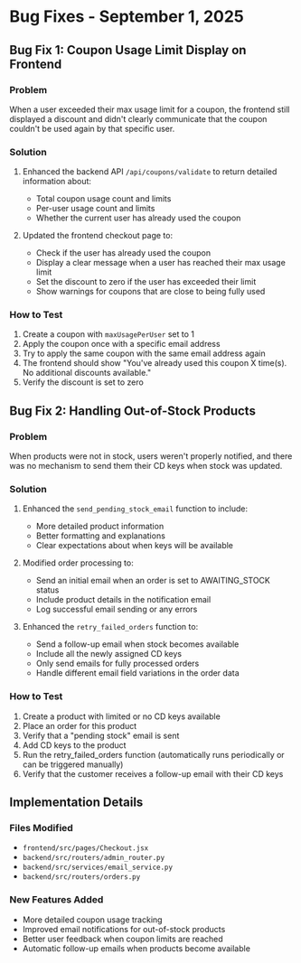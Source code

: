 # Bug Fixes - September 1, 2025

## Bug Fix 1: Coupon Usage Limit Display on Frontend

### Problem
When a user exceeded their max usage limit for a coupon, the frontend still displayed a discount and didn't clearly communicate that the coupon couldn't be used again by that specific user.

### Solution
1. Enhanced the backend API `/api/coupons/validate` to return detailed information about:
   - Total coupon usage count and limits
   - Per-user usage count and limits
   - Whether the current user has already used the coupon

2. Updated the frontend checkout page to:
   - Check if the user has already used the coupon
   - Display a clear message when a user has reached their max usage limit
   - Set the discount to zero if the user has exceeded their limit
   - Show warnings for coupons that are close to being fully used

### How to Test
1. Create a coupon with `maxUsagePerUser` set to 1
2. Apply the coupon once with a specific email address
3. Try to apply the same coupon with the same email address again
4. The frontend should show "You've already used this coupon X time(s). No additional discounts available."
5. Verify the discount is set to zero

## Bug Fix 2: Handling Out-of-Stock Products

### Problem
When products were not in stock, users weren't properly notified, and there was no mechanism to send them their CD keys when stock was updated.

### Solution
1. Enhanced the `send_pending_stock_email` function to include:
   - More detailed product information
   - Better formatting and explanations
   - Clear expectations about when keys will be available

2. Modified order processing to:
   - Send an initial email when an order is set to AWAITING_STOCK status
   - Include product details in the notification email
   - Log successful email sending or any errors

3. Enhanced the `retry_failed_orders` function to:
   - Send a follow-up email when stock becomes available
   - Include all the newly assigned CD keys
   - Only send emails for fully processed orders
   - Handle different email field variations in the order data

### How to Test
1. Create a product with limited or no CD keys available
2. Place an order for this product
3. Verify that a "pending stock" email is sent
4. Add CD keys to the product
5. Run the retry_failed_orders function (automatically runs periodically or can be triggered manually)
6. Verify that the customer receives a follow-up email with their CD keys

## Implementation Details

### Files Modified
- `frontend/src/pages/Checkout.jsx`
- `backend/src/routers/admin_router.py`
- `backend/src/services/email_service.py`
- `backend/src/routers/orders.py`

### New Features Added
- More detailed coupon usage tracking
- Improved email notifications for out-of-stock products
- Better user feedback when coupon limits are reached
- Automatic follow-up emails when products become available

